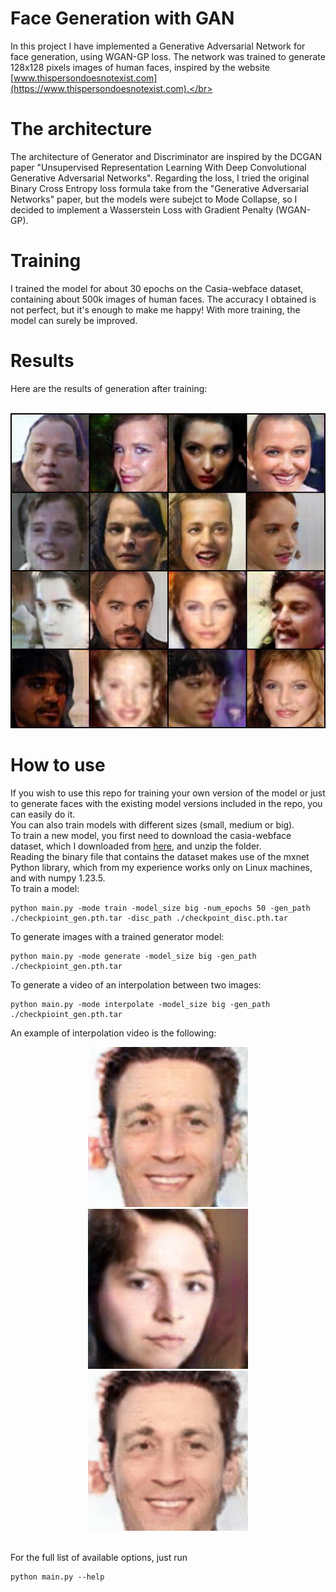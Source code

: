 # Face Generation with GAN

In this project I have implemented a Generative Adversarial Network for face generation, using WGAN-GP loss.
The network was trained to generate 128x128 pixels images of human faces, inspired by the website [www.thispersondoesnotexist.com](https://www.thispersondoesnotexist.com).</br>

# The architecture
The architecture of Generator and Discriminator are inspired by the DCGAN paper "Unsupervised Representation Learning With Deep Convolutional Generative Adversarial Networks". Regarding the loss, I tried the original Binary Cross Entropy loss formula take from the "Generative Adversarial Networks" paper, but the models were subejct to Mode Collapse, so I decided to implement a Wasserstein Loss with Gradient Penalty (WGAN-GP).

# Training
I trained the model for about 30 epochs on the Casia-webface dataset, containing about 500k images of human faces. The accuracy I obtained is not perfect, but it's enough to make me happy! With more training, the model can surely be improved. 

# Results
Here are the results of generation after training:<br><br>
<div align="center">
<img src="imgs/result.png" width="512"/>
</div>

# How to use

If you wish to use this repo for training your own version of the model or just to generate faces with the existing model versions included in the repo, you can easily do it.</br>
You can also train models with different sizes (small, medium or big).</br>
To train a new model, you first need to download the casia-webface dataset, which I downloaded from [here](https://www.kaggle.com/datasets/debarghamitraroy/casia-webface), and unzip the folder.</br>
Reading the binary file that contains the dataset makes use of the mxnet Python library, which from my experience works only on Linux machines, and with numpy 1.23.5.</br>
To train a model:
```
python main.py -mode train -model_size big -num_epochs 50 -gen_path ./checkpioint_gen.pth.tar -disc_path ./checkpoint_disc.pth.tar
```
To generate images with a trained generator model:
```
python main.py -mode generate -model_size big -gen_path ./checkpioint_gen.pth.tar
```
To generate a video of an interpolation between two images:
```
python main.py -mode interpolate -model_size big -gen_path ./checkpioint_gen.pth.tar
```
An example of interpolation video is the following:</br>
<div align="center">
<img src="imgs/interpolation_start.png" width="256"/>
<img src="imgs/interpolation_end.png" width="256"/>
<img src="imgs/interpolation_result.gif" width="256"></img> 
</div>
<br>

For the full list of available options, just run 
```
python main.py --help
```